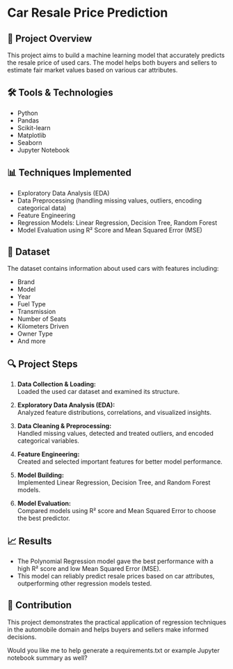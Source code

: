 # Car Resale Price Prediction

## 🚗 Project Overview
This project aims to build a machine learning model that accurately predicts the resale price of used cars. The model helps both buyers and sellers to estimate fair market values based on various car attributes.

## 🛠️ Tools & Technologies
- Python  
- Pandas  
- Scikit-learn  
- Matplotlib  
- Seaborn  
- Jupyter Notebook

## 📊 Techniques Implemented
- Exploratory Data Analysis (EDA)  
- Data Preprocessing (handling missing values, outliers, encoding categorical data)  
- Feature Engineering  
- Regression Models: Linear Regression, Decision Tree, Random Forest  
- Model Evaluation using R² Score and Mean Squared Error (MSE)

## 📂 Dataset
The dataset contains information about used cars with features including:
- Brand  
- Model  
- Year  
- Fuel Type  
- Transmission  
- Number of Seats  
- Kilometers Driven  
- Owner Type  
- And more

## 🔍 Project Steps

1. **Data Collection & Loading:**  
   Loaded the used car dataset and examined its structure.

2. **Exploratory Data Analysis (EDA):**  
   Analyzed feature distributions, correlations, and visualized insights.

3. **Data Cleaning & Preprocessing:**  
   Handled missing values, detected and treated outliers, and encoded categorical variables.

4. **Feature Engineering:**  
   Created and selected important features for better model performance.

5. **Model Building:**  
   Implemented Linear Regression, Decision Tree, and Random Forest models.

6. **Model Evaluation:**  
   Compared models using R² score and Mean Squared Error to choose the best predictor.

## 📈 Results
- The Polynomial Regression model gave the best performance with a high R² score and low Mean Squared Error (MSE).
- This model can reliably predict resale prices based on car attributes, outperforming other regression models tested.


## 🤝 Contribution
This project demonstrates the practical application of regression techniques in the automobile domain and helps buyers and sellers make informed decisions.


Would you like me to help generate a requirements.txt or example Jupyter notebook summary as well?

